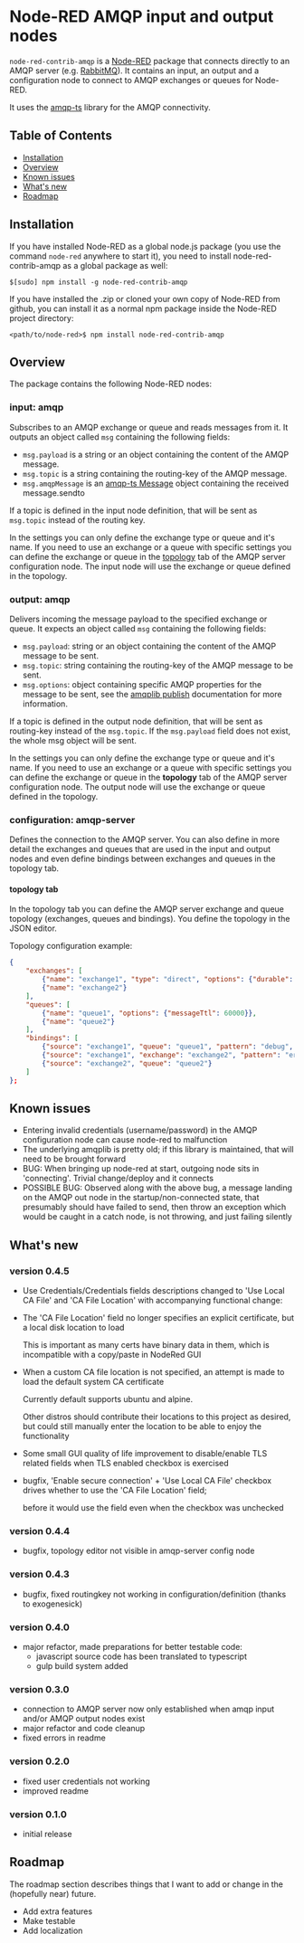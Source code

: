 Node-RED AMQP input and output nodes
====================================


`node-red-contrib-amqp` is a [Node-RED](http://nodered.org/docs/creating-nodes/packaging.html) package that connects directly to an AMQP server (e.g. [RabbitMQ](https://www.rabbitmq.com/)). It contains an input, an output and a configuration node to connect to AMQP exchanges or queues for Node-RED.

It uses the [amqp-ts](https://github.com/abreits/amqp-ts) library for the AMQP connectivity.


## Table of Contents
- [Installation](#installation)
- [Overview](#overview)
- [Known issues](#knownissues)
- [What's new](#whatsnew)
- [Roadmap](#roadmap)


## Installation     <a name="installation"></a>

If you have installed Node-RED as a global node.js package (you use the command `node-red` anywhere to start it), you need to install
node-red-contrib-amqp as a global package as well:

```
$[sudo] npm install -g node-red-contrib-amqp
```

If you have installed the .zip or cloned your own copy of Node-RED from github, you can install it as a normal npm package inside the Node-RED project directory:

```
<path/to/node-red>$ npm install node-red-contrib-amqp
```

## Overview     <a name="overview"></a>

The package contains the following Node-RED nodes:

### input: amqp

Subscribes to an AMQP exchange or queue and reads messages from it. It outputs an object called
`msg` containing the following fields:
- `msg.payload` is a string or an object containing the content of the AMQP message.
- `msg.topic` is a string containing the routing-key of the AMQP message.
- `msg.amqpMessage` is an [amqp-ts Message](https://github.com/abreits/amqp-ts/wiki/Message%20class)
   object containing the received message.sendto

If a topic is defined in the input node definition, that will be sent as `msg.topic` instead of the routing key.

In the settings you can only define the exchange type or queue and it's name. If you need to use an exchange or a queue with specific settings you can define the exchange or queue in the [topology](#topology) tab of the AMQP server configuration node. The input node will use the exchange or queue defined in the topology.

### output: amqp

Delivers incoming the message payload to the specified exchange or queue. It expects an object called
`msg` containing the following fields:
- `msg.payload`: string or an object containing the content of the AMQP message to be sent.
- `msg.topic`: string containing the routing-key of the AMQP message to be sent.
- `msg.options`: object containing specific AMQP properties for the message to be sent, see the
  [amqplib publish](http://www.squaremobius.net/amqp.node/channel_api.html#channel_publish) documentation for more information.

If a topic is defined in the output node definition, that will be sent as routing-key instead of the `msg.topic`. If the `msg.payload` field does not exist, the whole msg object will be sent.

In the settings you can only define the exchange type or queue and it's name. If you need to use an exchange or a queue with specific settings you can define the exchange or queue in the **topology** tab of the AMQP server configuration node. The output node will use the exchange or queue defined in the topology.

### configuration: amqp-server

Defines the connection to the AMQP server. You can also define in more detail the exchanges and queues that are used in the input and output nodes and even define bindings between exchanges and queues in the topology tab.

#### topology tab     <a name="topology"></a>

In the topology tab you can define the AMQP server exchange and queue topology (exchanges, queues and bindings). You define the topology in the JSON editor.

Topology configuration example:

```JSON
{
    "exchanges": [
        {"name": "exchange1", "type": "direct", "options": {"durable": false}},
        {"name": "exchange2"}
    ],
    "queues": [
        {"name": "queue1", "options": {"messageTtl": 60000}},
        {"name": "queue2"}
    ],
    "bindings": [
        {"source": "exchange1", "queue": "queue1", "pattern": "debug", "args": {}},
        {"source": "exchange1", "exchange": "exchange2", "pattern": "error"},
        {"source": "exchange2", "queue": "queue2"}
    ]
};
```


## Known issues     <a name="knownissues"></a>
- Entering invalid credentials (username/password) in the AMQP configuration node can cause node-red to malfunction
- The underlying amqplib is pretty old; if this library is maintained, that will need to be brought forward
- BUG: When bringing up node-red at start, outgoing node sits in 'connecting'.  Trivial change/deploy and it connects
- POSSIBLE BUG: Observed along with the above bug, a message landing on the AMQP out node in the startup/non-connected state,
  that presumably should have failed to send, then throw an exception which would be caught in a catch node,
  is not throwing, and just failing silently

## What's new     <a name="whatsnew"></a>

### version 0.4.5
- Use Credentials/Credentials fields descriptions changed to 'Use Local CA File' and 'CA File Location' with accompanying functional change:
- The 'CA File Location' field no longer specifies an explicit certificate, but a local disk location to load

  This is important as many certs have binary data in them, which is incompatible with a copy/paste in NodeRed GUI
- When a custom CA file location is not specified, an attempt is made to load the default system CA certificate

  Currently default supports ubuntu and alpine. 

  Other distros should contribute their locations to this project as desired, but could still manually enter the location to be able to enjoy the functionality
- Some small GUI quality of life improvement to disable/enable TLS related fields when TLS enabled checkbox is exercised
- bugfix, 'Enable secure connection' + 'Use Local CA File' checkbox drives whether to use the 'CA File Location' field;

  before it would use the field even when the checkbox was unchecked

  

### version 0.4.4
- bugfix, topology editor not visible in amqp-server config node

### version 0.4.3
- bugfix, fixed routingkey not working in configuration/definition (thanks to exogenesick)

### version 0.4.0
- major refactor, made preparations for better testable code:
  - javascript source code has been translated to typescript
  - gulp build system added

### version 0.3.0
- connection to AMQP server now only established when amqp input and/or AMQP output nodes exist
- major refactor and code cleanup
- fixed errors in readme

### version 0.2.0
- fixed user credentials not working
- improved readme

### version 0.1.0
- initial release


## Roadmap     <a name="roadmap"></a>

The roadmap section describes things that I want to add or change in the (hopefully near) future.

- Add extra features
- Make testable
- Add localization
